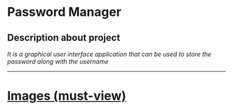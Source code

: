 # Password Manager 


## Description about project 

*It is a graphical user interface application that can be used to store the password along with the username*

___

# [Images (must-view)](https://github.com/QuitM6n/PasswordManager/tree/main/screenshots)

